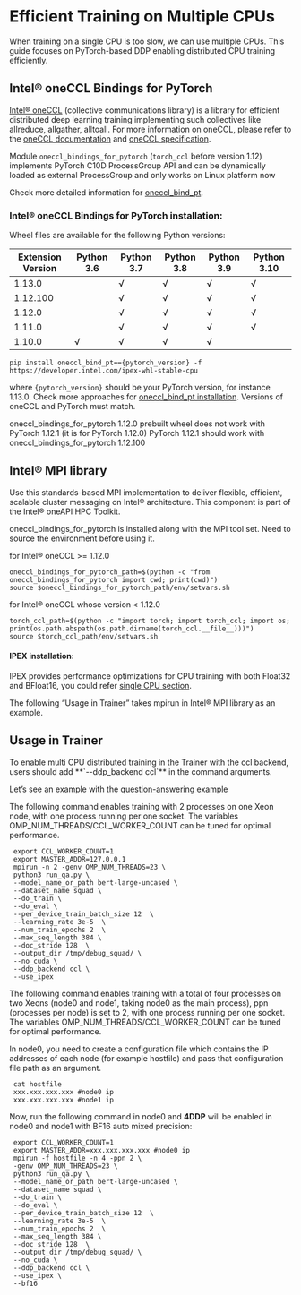 # Efficient Training on Multiple CPUs

When training on a single CPU is too slow, we can use multiple CPUs. This guide focuses on PyTorch-based DDP enabling distributed CPU training efficiently.

## Intel® oneCCL Bindings for PyTorch

[Intel® oneCCL](https://github.com/oneapi-src/oneCCL) (collective communications library) is a library for efficient distributed deep learning training implementing such collectives like allreduce, allgather, alltoall. For more information on oneCCL, please refer to the [oneCCL documentation](https://spec.oneapi.com/versions/latest/elements/oneCCL/source/index.html) and [oneCCL specification](https://spec.oneapi.com/versions/latest/elements/oneCCL/source/index.html).

Module `oneccl_bindings_for_pytorch` (`torch_ccl` before version 1.12) implements PyTorch C10D ProcessGroup API and can be dynamically loaded as external ProcessGroup and only works on Linux platform now

Check more detailed information for [oneccl\_bind\_pt](https://github.com/intel/torch-ccl).

### Intel® oneCCL Bindings for PyTorch installation:

Wheel files are available for the following Python versions:

| Extension Version | Python 3.6 | Python 3.7 | Python 3.8 | Python 3.9 | Python 3.10 |
| --- | --- | --- | --- | --- | --- |
| 1.13.0 |  | √ | √ | √ | √ |
| 1.12.100 |  | √ | √ | √ | √ |
| 1.12.0 |  | √ | √ | √ | √ |
| 1.11.0 |  | √ | √ | √ | √ |
| 1.10.0 | √ | √ | √ | √ |  |

```
pip install oneccl_bind_pt=={pytorch_version} -f https://developer.intel.com/ipex-whl-stable-cpu
```

where `{pytorch_version}` should be your PyTorch version, for instance 1.13.0. Check more approaches for [oneccl\_bind\_pt installation](https://github.com/intel/torch-ccl). Versions of oneCCL and PyTorch must match.

oneccl\_bindings\_for\_pytorch 1.12.0 prebuilt wheel does not work with PyTorch 1.12.1 (it is for PyTorch 1.12.0) PyTorch 1.12.1 should work with oneccl\_bindings\_for\_pytorch 1.12.100

## Intel® MPI library

Use this standards-based MPI implementation to deliver flexible, efficient, scalable cluster messaging on Intel® architecture. This component is part of the Intel® oneAPI HPC Toolkit.

oneccl\_bindings\_for\_pytorch is installed along with the MPI tool set. Need to source the environment before using it.

for Intel® oneCCL >= 1.12.0

```
oneccl_bindings_for_pytorch_path=$(python -c "from oneccl_bindings_for_pytorch import cwd; print(cwd)")
source $oneccl_bindings_for_pytorch_path/env/setvars.sh
```

for Intel® oneCCL whose version < 1.12.0

```
torch_ccl_path=$(python -c "import torch; import torch_ccl; import os;  print(os.path.abspath(os.path.dirname(torch_ccl.__file__)))")
source $torch_ccl_path/env/setvars.sh
```

#### IPEX installation:

IPEX provides performance optimizations for CPU training with both Float32 and BFloat16, you could refer [single CPU section](./perf_train_cpu).

The following “Usage in Trainer” takes mpirun in Intel® MPI library as an example.

## Usage in Trainer

To enable multi CPU distributed training in the Trainer with the ccl backend, users should add \*\*\`--ddp\_backend ccl\`\*\* in the command arguments.

Let’s see an example with the [question-answering example](https://github.com/huggingface/transformers/tree/main/examples/pytorch/question-answering)

The following command enables training with 2 processes on one Xeon node, with one process running per one socket. The variables OMP\_NUM\_THREADS/CCL\_WORKER\_COUNT can be tuned for optimal performance.

```
 export CCL_WORKER_COUNT=1
 export MASTER_ADDR=127.0.0.1
 mpirun -n 2 -genv OMP_NUM_THREADS=23 \
 python3 run_qa.py \
 --model_name_or_path bert-large-uncased \
 --dataset_name squad \
 --do_train \
 --do_eval \
 --per_device_train_batch_size 12  \
 --learning_rate 3e-5  \
 --num_train_epochs 2  \
 --max_seq_length 384 \
 --doc_stride 128  \
 --output_dir /tmp/debug_squad/ \
 --no_cuda \
 --ddp_backend ccl \
 --use_ipex
```

The following command enables training with a total of four processes on two Xeons (node0 and node1, taking node0 as the main process), ppn (processes per node) is set to 2, with one process running per one socket. The variables OMP\_NUM\_THREADS/CCL\_WORKER\_COUNT can be tuned for optimal performance.

In node0, you need to create a configuration file which contains the IP addresses of each node (for example hostfile) and pass that configuration file path as an argument.

```
 cat hostfile
 xxx.xxx.xxx.xxx #node0 ip
 xxx.xxx.xxx.xxx #node1 ip
```

Now, run the following command in node0 and **4DDP** will be enabled in node0 and node1 with BF16 auto mixed precision:

```
 export CCL_WORKER_COUNT=1
 export MASTER_ADDR=xxx.xxx.xxx.xxx #node0 ip
 mpirun -f hostfile -n 4 -ppn 2 \
 -genv OMP_NUM_THREADS=23 \
 python3 run_qa.py \
 --model_name_or_path bert-large-uncased \
 --dataset_name squad \
 --do_train \
 --do_eval \
 --per_device_train_batch_size 12  \
 --learning_rate 3e-5  \
 --num_train_epochs 2  \
 --max_seq_length 384 \
 --doc_stride 128  \
 --output_dir /tmp/debug_squad/ \
 --no_cuda \
 --ddp_backend ccl \
 --use_ipex \
 --bf16
```
